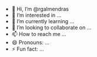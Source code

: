 - 👋 Hi, I’m @rgalmendras
- 👀 I’m interested in ...
- 🌱 I’m currently learning ...
- 💞️ I’m looking to collaborate on ...
- 📫 How to reach me ...
- 😄 Pronouns: ...
- ⚡ Fun fact: ...

<!---
rgalmendras/rgalmendras is a ✨ special ✨ repository because its `README.md` (this file) appears on your GitHub profile.
You can click the Preview link to take a look at your changes.
--->
